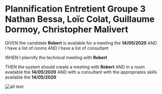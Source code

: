 # Plannification Entretient Groupe 3 Nathan Bessa, Loïc Colat, Guillaume Dormoy, Christopher Malivert

GIVEN the candidate **Robert** is available for a meeting the **14/05/2020** 
  AND I have a list of rooms
  AND I have a list of consultant
  
WHEN I plannify the technical meeting with **Robert**

THEN the system should create a meeting with **Robert**
  AND in a room available the **14/05/2020**
  AND with a consultant with the appropriates skills available the **14/05/2020**
 

![alt text](https://i.imgur.com/mXHmeEj.png)
